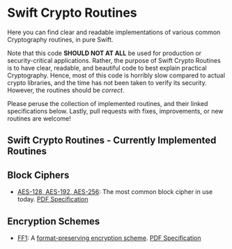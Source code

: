 # Swift Crypto Routines
Here you can find clear and readable implementations of various common Cryptography routines, in pure Swift. 

Note that this code **SHOULD NOT AT ALL** be used for production or security-critical applications. Rather, the purpose of Swift Crypto Routines is to have clear, readable, and beautiful code to best explain practical Cryptography.  Hence, most of this code is horribly slow compared to actual crypto libraries, and the time has not been taken to verify its security.  However, the routines should be *correct*.

Please peruse the collection of implemented routines, and their linked specifications below. Lastly, pull requests with fixes, improvements, or new routines are welcome! 

## Swift Crypto Routines - Currently Implemented Routines
## Block Ciphers
- [AES-128, AES-192, AES-256](https://github.com/donald-pinckney/CuteCrytpo/blob/master/Sources/AES/AES.swift): The most common block cipher in use today. [PDF Specification](http://csrc.nist.gov/publications/fips/fips197/fips-197.pdf)

## Encryption Schemes
- [FF1](https://github.com/donald-pinckney/CuteCrytpo/blob/master/Sources/FF1/FF1.swift): A [format-preserving encryption scheme](https://en.wikipedia.org/wiki/Format-preserving_encryption). [PDF Specification](http://nvlpubs.nist.gov/nistpubs/SpecialPublications/NIST.SP.800-38G.pdf)
